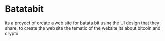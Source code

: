 # Batatabit
its a proyect of create a web site for batata bit using the UI design that they share, to create the web site
the tematic of the website its about bitcoin and crypto
